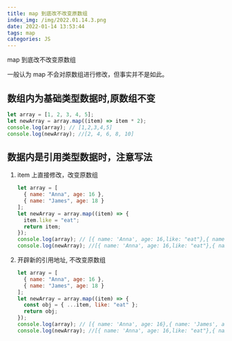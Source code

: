 ```yaml
---
title: map 到底改不改变原数组
index_img: /img/2022.01.14.3.png
date: 2022-01-14 13:53:44
tags: map
categories: JS
---
```


map 到底改不改变原数组

一般认为 map 不会对原数组进行修改，但事实并不是如此。

## 数组内为基础类型数据时,原数组不变

```js
let array = [1, 2, 3, 4, 5];
let newArray = array.map((item) => item * 2);
console.log(array); // [1,2,3,4,5]
console.log(newArray); //[2, 4, 6, 8, 10]
```

## 数据内是引用类型数据时，注意写法

1. item 上直接修改，改变原数组

   ```js
   let array = [
     { name: "Anna", age: 16 },
     { name: "James", age: 18 }
   ];
   let newArray = array.map((item) => {
     item.like = "eat";
     return item;
   });
   console.log(array); // [{ name: 'Anna', age: 16,like: "eat"},{ name: 'James', age: 18,like: "eat"}]
   console.log(newArray); //[{ name: 'Anna', age: 16,like: "eat"},{ name: 'James', age: 18,like: "eat"}]
   ```

1. 开辟新的引用地址, 不改变原数组

   ```js
   let array = [
     { name: "Anna", age: 16 },
     { name: "James", age: 18 }
   ];
   let newArray = array.map((item) => {
     const obj = { ...item, like: "eat" };
     return obj;
   });
   console.log(array); // [{ name: 'Anna', age: 16},{ name: 'James', age: 18}]
   console.log(newArray); //[{ name: 'Anna', age: 16,like: "eat"},{ name: 'James', age: 18,like: "eat"}]
   ```
